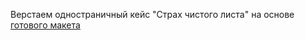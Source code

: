 
Верстаем одностраничный кейс "Страх чистого листа" на основе <a href="https://www.figma.com/file/vYJfYCZUddsUQUCYUktcID/%231-С-чистого-листа/duplicate?type=design&node-id=0-1&mode=design" target="_black">готового макета</a>